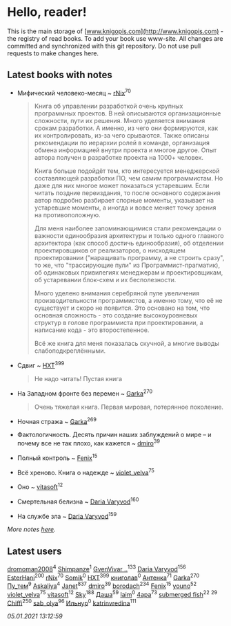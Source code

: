 # Hello, reader!
This is the main storage of [www.knigopis.com](http://www.knigopis.com) - the registry of read books.
To add your book use www-site. All changes are committed and synchronized with this git repository.
Do not use pull requests to make changes here.


## Latest books with notes
* Мифический человеко-месяц ~ [rNix](users/227/22742452-yandex)<sup>70</sup>
    > Книга об управлении разработкой очень крупных программных проектов. В ней описываются организационные сложности, пути их решения. Много уделяется внимания срокам разработки. А именно, из чего они формируются, как их контролировать, из-за чего срываются. Также описаны рекомендации по иерархии ролей в команде, организация обмена информацией внутри проекта и многое другое. Опыт автора получен в разработке проекта на 1000+ человек.
    > 
    > Книга больше подойдёт тем, кто интересуется менеджерской составляющей разработки ПО, чем самим программистам. Но даже для них многое может показаться устаревшим. Если читать поздние переиздания, то после основного содержания автор подробно разбирает спорные моменты, указывает на устаревшие моменты, а иногда и вовсе меняет точку зрения на противоположную.
    > 
    > Для меня наиболее запоминающимися стали рекомендации о важности единообразия архитектуры и только одного главного архитектора (как способ достичь единообразия), об отделении проектировщиков от реализаторов, о нисходящем проектировании ("наращивать программу, а не строить сразу", то же, что "трассирующие пули" из Программист-прагматик), об одинаковых привилегиях менеджерам и проектировщикам, об устаревании блок-схем и их бесполезности.
    > 
    > Много уделено внимания серебряной пуле увеличения производительности программистов, а именно тому, что её не существует и скоро не появится. Это основано на том, что основная сложность - это создание высокоуровневых структур в голове программиста при проектировании, а написание кода - это второстепенное.
    > 
    > Всё же книга для меня показалась скучной, а многие выводы слабоподкреплёнными.

* Сдвиг ~ [HXT](users/100/100002563462782-facebook)<sup>399</sup>
    > Не надо читать! Пустая книга

* На Западном фронте без перемен ~ [Garka](users/115/115753719718250012620-google)<sup>270</sup>
    > Очень тяжелая книга. Первая мировая, потерянное поколение.

* Ночная стража ~ [Garka](users/115/115753719718250012620-google)<sup>269</sup>

* Фактологичность. Десять причин наших заблуждений о мире – и почему все не так плохо, как кажется ~ [dmiro](users/571/5714115-vkontakte)<sup>39</sup>

* Полный контроль ~ [Fenix](users/111/111367585493471720963-google)<sup>15</sup>

* Всё хреново. Книга о надежде ~ [violet_velva](users/116/116961712580551399099-google)<sup>75</sup>

* Оно ~ [vitasoft](users/474/47446642-vkontakte)<sup>12</sup>

* Смертельная белизна ~ [Daria Varyvod](users/829/829893410524253-facebook)<sup>160</sup>

* На службе зла ~ [Daria Varyvod](users/829/829893410524253-facebook)<sup>159</sup>


_More notes [here](latest_books_with_notes.md)._


## Latest users
[dromoman2008](users/444/44461886-yandex)<sup>4</sup> 
[Shimpanze](users/108/108324375224819470216-google)<sup>1</sup> 
[GvenVivar ..](users/158/158266434925901-facebook)<sup>133</sup> 
[Daria Varyvod](users/829/829893410524253-facebook)<sup>156</sup> 
[EsterHani](users/305/30558181-vkontakte)<sup>200</sup> 
[rNix](users/227/22742452-yandex)<sup>70</sup> 
[Somik](users/100/100006761945842-facebook)<sup>0</sup> 
[HXT](users/100/100002563462782-facebook)<sup>399</sup> 
[книголав](users/981/981907258513659-facebook)<sup>0</sup> 
[Антенка](users/118/118158645037334943900-google)<sup>71</sup> 
[Garka](users/115/115753719718250012620-google)<sup>270</sup> 
[Пу_тем](users/344/3448154788585127-facebook)<sup>9</sup> 
[Askaliya](users/326/326783541-vkontakte)<sup>4</sup> 
[Janet](users/108/108113656204404967440-google)<sup>837</sup> 
[dmiro](users/571/5714115-vkontakte)<sup>39</sup> 
[borodach](users/157/15706320-vkontakte)<sup>234</sup> 
[Fenix](users/111/111367585493471720963-google)<sup>15</sup> 
[youno](users/302/302928912-vkontakte)<sup>52</sup> 
[violet_velva](users/116/116961712580551399099-google)<sup>75</sup> 
[vitasoft](users/474/47446642-vkontakte)<sup>12</sup> 
[Sky](users/118/118049897850017649660-googleplus)<sup>188</sup> 
[Даша](users/334/334696193054530347-mailru)<sup>59</sup> 
[ laim](users/112/112927328138261243447-google)<sup>0</sup> 
[4apa](users/117/117392596378069249667-google)<sup>73</sup> 
[submerged fish](users/471/471364154-yandex)<sup>22</sup> 
[](users/153/1537586159620888-facebook)<sup>29</sup> 
[Chiffi](users/105/105831994080785626680-google)<sup>250</sup> 
[sab_olya](users/139/139338401-vkontakte)<sup>96</sup> 
[Ильнур](users/878/8787394068538140681-mailru)<sup>0</sup> 
[katrinvredina](users/233/2336755-vkontakte)<sup>111</sup> 


_05.01.2021 13:12:59_
